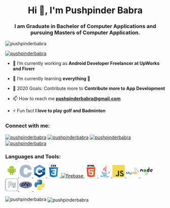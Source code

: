<h1 align="center">Hi 👋, I'm Pushpinder Babra</h1>
<h3 align="center">I am Graduate in Bachelor of Computer Applications and pursuing Masters of Computer Application.</h3>

<p align="left"> <img src="https://komarev.com/ghpvc/?username=pushpinderbabra&label=Profile%20views&color=0e75b6&style=flat" alt="pushpinderbabra" /> </p>


<p align="left"> <a href="https://twitter.com/pushpinderbabra" target="blank"><img src="https://img.shields.io/twitter/follow/pushpinderbabra?logo=twitter&style=for-the-badge" alt="pushpinderbabra" /></a> </p>

- 🔭 I’m currently working as **Android Developer Freelancer at UpWorks and Fiverr**

- 🌱 I’m currently learning **everything 🤣**

- 🥅 2020 Goals: Contribute more to **Contribute more to App Development**

- 📫 How to reach me **pushpinderbabra@gmail.com**

- ⚡ Fun fact **I love to play golf and Badminton**

<h3 align="left">Connect with me:</h3>
<p align="left">
<a href="https://twitter.com/pushpinderbabra" target="blank"><img align="center" src="https://raw.githubusercontent.com/rahuldkjain/github-profile-readme-generator/neutral-icons/src/images/icons/Social/twitter.svg" alt="pushpinderbabra" height="30" width="40" /></a>
<a href="https://linkedin.com/in/pushpinderbabra" target="blank"><img align="center" src="https://raw.githubusercontent.com/rahuldkjain/github-profile-readme-generator/neutral-icons/src/images/icons/Social/linked-in-alt.svg" alt="pushpinderbabra" height="30" width="40" /></a>
<a href="https://instagram.com/pushpinderbabra" target="blank"><img align="center" src="https://raw.githubusercontent.com/rahuldkjain/github-profile-readme-generator/neutral-icons/src/images/icons/Social/instagram.svg" alt="pushpinderbabra" height="30" width="40" /></a>
<a href="https://www.youtube.com/c/pushpinderbabra" target="blank"><img align="center" src="https://raw.githubusercontent.com/rahuldkjain/github-profile-readme-generator/neutral-icons/src/images/icons/Social/youtube.svg" alt="pushpinderbabra" height="30" width="40" /></a>
</p>

<h3 align="left">Languages and Tools:</h3>
<p align="left"> <a href="https://developer.android.com" target="_blank"> <img src="https://raw.githubusercontent.com/devicons/devicon/master/icons/android/android-original-wordmark.svg" alt="android" width="40" height="40"/> </a> <a href="https://www.cprogramming.com/" target="_blank"> <img src="https://raw.githubusercontent.com/devicons/devicon/master/icons/c/c-original.svg" alt="c" width="40" height="40"/> </a> <a href="https://www.w3schools.com/cpp/" target="_blank"> <img src="https://raw.githubusercontent.com/devicons/devicon/master/icons/cplusplus/cplusplus-original.svg" alt="cplusplus" width="40" height="40"/> </a> <a href="https://www.w3schools.com/css/" target="_blank"> <img src="https://raw.githubusercontent.com/devicons/devicon/master/icons/css3/css3-original-wordmark.svg" alt="css3" width="40" height="40"/> </a> <a href="https://firebase.google.com/" target="_blank"> <img src="https://www.vectorlogo.zone/logos/firebase/firebase-icon.svg" alt="firebase" width="40" height="40"/> </a> <a href="https://www.w3.org/html/" target="_blank"> <img src="https://raw.githubusercontent.com/devicons/devicon/master/icons/html5/html5-original-wordmark.svg" alt="html5" width="40" height="40"/> </a> <a href="https://www.java.com" target="_blank"> <img src="https://raw.githubusercontent.com/devicons/devicon/master/icons/java/java-original.svg" alt="java" width="40" height="40"/> </a> <a href="https://developer.mozilla.org/en-US/docs/Web/JavaScript" target="_blank"> <img src="https://raw.githubusercontent.com/devicons/devicon/master/icons/javascript/javascript-original.svg" alt="javascript" width="40" height="40"/> </a> <a href="https://www.mysql.com/" target="_blank"> <img src="https://raw.githubusercontent.com/devicons/devicon/master/icons/mysql/mysql-original-wordmark.svg" alt="mysql" width="40" height="40"/> </a> <a href="https://nodejs.org" target="_blank"> <img src="https://raw.githubusercontent.com/devicons/devicon/master/icons/nodejs/nodejs-original-wordmark.svg" alt="nodejs" width="40" height="40"/> </a> <a href="https://www.photoshop.com/en" target="_blank"> <img src="https://raw.githubusercontent.com/devicons/devicon/master/icons/photoshop/photoshop-line.svg" alt="photoshop" width="40" height="40"/> </a> <a href="https://www.php.net" target="_blank"> <img src="https://raw.githubusercontent.com/devicons/devicon/master/icons/php/php-original.svg" alt="php" width="40" height="40"/> </a> <a href="https://www.python.org" target="_blank"> <img src="https://raw.githubusercontent.com/devicons/devicon/master/icons/python/python-original.svg" alt="python" width="40" height="40"/> </a> </p>

<p><img align="left" src="https://github-readme-stats.vercel.app/api/top-langs?username=pushpinderbabra&show_icons=true&locale=en&layout=compact" alt="pushpinderbabra" /></p>

<p>&nbsp;<img align="center" src="https://github-readme-stats.vercel.app/api?username=pushpinderbabra&show_icons=true&locale=en" alt="pushpinderbabra" /></p>
